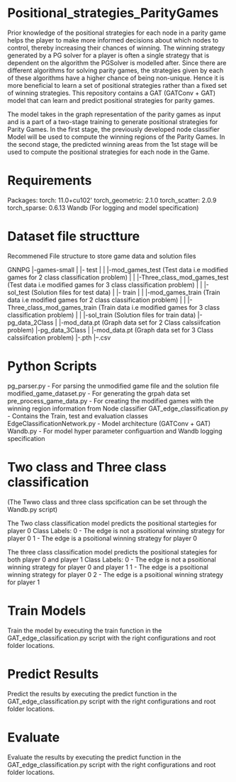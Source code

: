 # Positional_strategies_ParityGames

Prior knowledge of the positional strategies for each node in a parity game helps the player to make more informed decisions about which nodes to control, thereby increasing their chances of winning. The winning strategy generated by a PG solver for a player is often a single strategy that is dependent on the algorithm the PGSolver is modelled after. Since there are different algorithms for solving parity games, the strategies given by each of these algorithms have a higher chance of being non-unique. Hence it is more beneficial to learn a set of positional strategies rather than a fixed set of winning strategies. This repository contains a GAT (GATConv + GAT) model that can learn and predict positional strategies for parity games. 

The model takes in the graph representation of the parity games as input and is a part of a two-stage training to generate positional strategies for Parity Games. In the first stage, the previously developed node classifier Model will be used to compute the winning regions of the Parity Games. In the second stage, the predicted winning areas from the 1st stage will be used to compute the positional strategies for each node in the Game. 

# Requirements 
  Packages: 
    torch: 11.0+cu102'
    torch_geometric: 2.1.0
    torch_scatter: 2.0.9
    torch_sparse: 0.6.13
    Wandb (For logging and model specification)
    
# Dataset file structture
  
  Recommened File structure to store game data and solution files 
  
  GNNPG
  |-games-small
  | |- test
  | |  |-mod_games_test              (Test data i.e modified games for 2 class classification problem)
  | |  |-Three_class_mod_games_test  (Test data i.e modified games for 3 class classification problem)
  | |  |-sol_test                    (Solution files for test data)
  | |- train
  | |  |-mod_games_train             (Train data i.e modified games for 2 class classification problem)
  | |  |-Three_class_mod_games_train (Train data i.e modified games for 3 class classification problem)
  | |  |-sol_train                   (Solution files for train data)
  |-pg_data_2Class
  | |-mod_data.pt                    (Graph data set for 2 Class calssiifcation problem)
  |-pg_data_3Class
  | |-mod_data.pt                    (Graph data set for 3 Class calssiifcation problem)
  |-<Weight Files>.pth
  |–<Prediction resuts>.csv

# Python Scripts

pg_parser.py - For parsing the unmodified game file and the solution file
modified_game_dataset.py - For generating the grpah data set 
pre_process_game_data.py - For creating the modified games with the winning region information from Node classifier
GAT_edge_classification.py - Contains the Train, test and evaluation classes
EdgeClassificationNetwork.py - Model architecture (GATConv + GAT)
Wandb.py - For model hyper parameter configuartion and Wandb logging specification
  
# Two class and Three class classification 
 
(The Twwo class and three class spcification can be set through the Wandb.py script) 

The Two class classification model predicts the positional startegies for player 0
    Class Labels: 0 - The edge is not a psoitional winning strategy for player 0
                  1 - The edge is a psoitional winning strategy for player 0
  
The three class classification model predicts the positional stategies for both player 0 and player 1
    Class Labels: 0 - The edge is not a psoitional winning strategy for player 0 and player 1
                  1 - The edge is a psoitional winning strategy for player 0
                  2 - The edge is a psoitional winning strategy for player 1  
 
   
# Train Models

  Train the model by executing the train function in the GAT_edge_classification.py script with the right configurations and root folder locations.
  
# Predict Results
  Predict the results by executing the predict function in the GAT_edge_classification.py script with the right configurations and root folder locations.
  
# Evaluate 
  
  Evaluate the results by executing the predict function in the GAT_edge_classification.py script with the right configurations and root folder locations.
